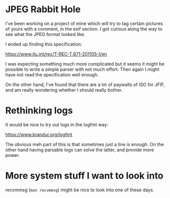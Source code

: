# JPEG Rabbit Hole

I've been working on a project of mine which will try to tag certain
pictures of yours with a comment, in the exif section. I got curious
along the way to see what the JPEG format looked like.

I ended up finding this specification:

https://www.itu.int/rec/T-REC-T.871-201105-I/en

I was expecting something much more complicated but it seems it might
be possible to write a simple parser with not much effort. Then again
I might have not read the specification well enough.

On the other hand, I've found that there are a lot of paywalls of ISO
for JFIF, and am really wondering whether I should really bother.

# Rethinking logs

It would be nice to try out logs in the logfmt way:

https://www.brandur.org/logfmt

The obvious meh part of this is that sometimes just a line is
enough. On the other hand having parsable logs can solve the latter,
and provide more power.

# More system stuff I want to look into

recvmmsg (`man recvmmsg`) might be nice to look into one of these
days.
